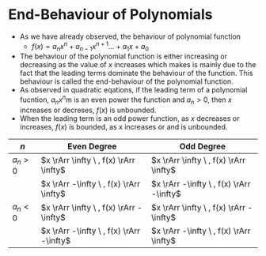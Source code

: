 # End-Behaviour of Polynomials

- As we have already observed, the behaviour of polynomial function
  - $f(x)=a_nx^n+a_{n-1}x^{n+1}...+a_1x+a_0$
- The behaviour of the polynomial function is either increasing or decreasing as the value of $x$ increases which makes is mainly due to the fact that the leading terms dominate the behaviour of the function. This behaviour is called the end-behaviour of the polynomial function.
- As observed in quadratic eqations, if the leading term of a polynomial fucntion, $a_nx^n$m is an even power the function and $a_n > 0$, then $x$ increases or decreses, $f(x)$ is unbounded.
- When the leading term is an odd power function, as $x$ decreases or increases, $f(x)$ is bounded, as x increases or and is unbounded.

| $n$       | Even Degree                              | Odd Degree                               |
| --------- | ---------------------------------------- | ---------------------------------------- |
| $a_n > 0$ | $x \rArr \infty \ , f(x) \rArr \infty$   | $x \rArr \infty \ , f(x) \rArr \infty$   |
|           | $x \rArr -\infty \ , f(x) \rArr \infty$  | $x \rArr -\infty \ , f(x) \rArr -\infty$ |
| $a_n < 0$ | $x \rArr \infty \ , f(x) \rArr -\infty$  | $x \rArr \infty \ , f(x) \rArr -\infty$  |
|           | $x \rArr -\infty \ , f(x) \rArr -\infty$ | $x \rArr -\infty \ , f(x) \rArr \infty$  |

